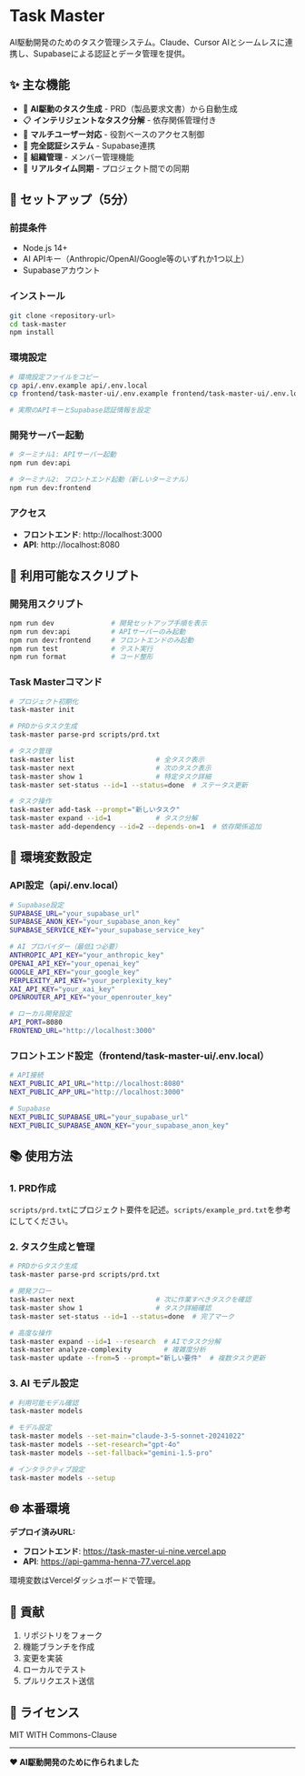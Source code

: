 # Task Master

AI駆動開発のためのタスク管理システム。Claude、Cursor AIとシームレスに連携し、Supabaseによる認証とデータ管理を提供。

## ✨ 主な機能

- 🤖 **AI駆動のタスク生成** - PRD（製品要求文書）から自動生成
- 📋 **インテリジェントなタスク分解** - 依存関係管理付き
- 👥 **マルチユーザー対応** - 役割ベースのアクセス制御
- 🔐 **完全認証システム** - Supabase連携
- 🏢 **組織管理** - メンバー管理機能
- 🚀 **リアルタイム同期** - プロジェクト間での同期

## 🚀 セットアップ（5分）

### 前提条件

- Node.js 14+
- AI APIキー（Anthropic/OpenAI/Google等のいずれか1つ以上）
- Supabaseアカウント

### インストール

```bash
git clone <repository-url>
cd task-master
npm install
```

### 環境設定

```bash
# 環境設定ファイルをコピー
cp api/.env.example api/.env.local
cp frontend/task-master-ui/.env.example frontend/task-master-ui/.env.local

# 実際のAPIキーとSupabase認証情報を設定
```

### 開発サーバー起動

```bash
# ターミナル1: APIサーバー起動
npm run dev:api

# ターミナル2: フロントエンド起動（新しいターミナル）
npm run dev:frontend
```

### アクセス

- **フロントエンド**: http://localhost:3000
- **API**: http://localhost:8080

## 🔧 利用可能なスクリプト

### 開発用スクリプト

```bash
npm run dev              # 開発セットアップ手順を表示
npm run dev:api          # APIサーバーのみ起動
npm run dev:frontend     # フロントエンドのみ起動
npm run test             # テスト実行
npm run format           # コード整形
```

### Task Masterコマンド

```bash
# プロジェクト初期化
task-master init

# PRDからタスク生成
task-master parse-prd scripts/prd.txt

# タスク管理
task-master list                    # 全タスク表示
task-master next                    # 次のタスク表示
task-master show 1                  # 特定タスク詳細
task-master set-status --id=1 --status=done  # ステータス更新

# タスク操作
task-master add-task --prompt="新しいタスク"
task-master expand --id=1           # タスク分解
task-master add-dependency --id=2 --depends-on=1  # 依存関係追加
```

## 🔑 環境変数設定

### API設定（api/.env.local）

```bash
# Supabase設定
SUPABASE_URL="your_supabase_url"
SUPABASE_ANON_KEY="your_supabase_anon_key"
SUPABASE_SERVICE_KEY="your_supabase_service_key"

# AI プロバイダー（最低1つ必要）
ANTHROPIC_API_KEY="your_anthropic_key"
OPENAI_API_KEY="your_openai_key"
GOOGLE_API_KEY="your_google_key"
PERPLEXITY_API_KEY="your_perplexity_key"
XAI_API_KEY="your_xai_key"
OPENROUTER_API_KEY="your_openrouter_key"

# ローカル開発設定
API_PORT=8080
FRONTEND_URL="http://localhost:3000"
```

### フロントエンド設定（frontend/task-master-ui/.env.local）

```bash
# API接続
NEXT_PUBLIC_API_URL="http://localhost:8080"
NEXT_PUBLIC_APP_URL="http://localhost:3000"

# Supabase
NEXT_PUBLIC_SUPABASE_URL="your_supabase_url"
NEXT_PUBLIC_SUPABASE_ANON_KEY="your_supabase_anon_key"
```

## 📚 使用方法

### 1. PRD作成

`scripts/prd.txt`にプロジェクト要件を記述。`scripts/example_prd.txt`を参考にしてください。

### 2. タスク生成と管理

```bash
# PRDからタスク生成
task-master parse-prd scripts/prd.txt

# 開発フロー
task-master next                    # 次に作業すべきタスクを確認
task-master show 1                  # タスク詳細確認
task-master set-status --id=1 --status=done  # 完了マーク

# 高度な操作
task-master expand --id=1 --research  # AIでタスク分解
task-master analyze-complexity        # 複雑度分析
task-master update --from=5 --prompt="新しい要件"  # 複数タスク更新
```

### 3. AI モデル設定

```bash
# 利用可能モデル確認
task-master models

# モデル設定
task-master models --set-main="claude-3-5-sonnet-20241022"
task-master models --set-research="gpt-4o"
task-master models --set-fallback="gemini-1.5-pro"

# インタラクティブ設定
task-master models --setup
```

## 🌐 本番環境

**デプロイ済みURL:**

- **フロントエンド**: https://task-master-ui-nine.vercel.app
- **API**: https://api-gamma-henna-77.vercel.app

環境変数はVercelダッシュボードで管理。

## 🤝 貢献

1. リポジトリをフォーク
2. 機能ブランチを作成
3. 変更を実装
4. ローカルでテスト
5. プルリクエスト送信

## 📄 ライセンス

MIT WITH Commons-Clause

---

**❤️ AI駆動開発のために作られました**
